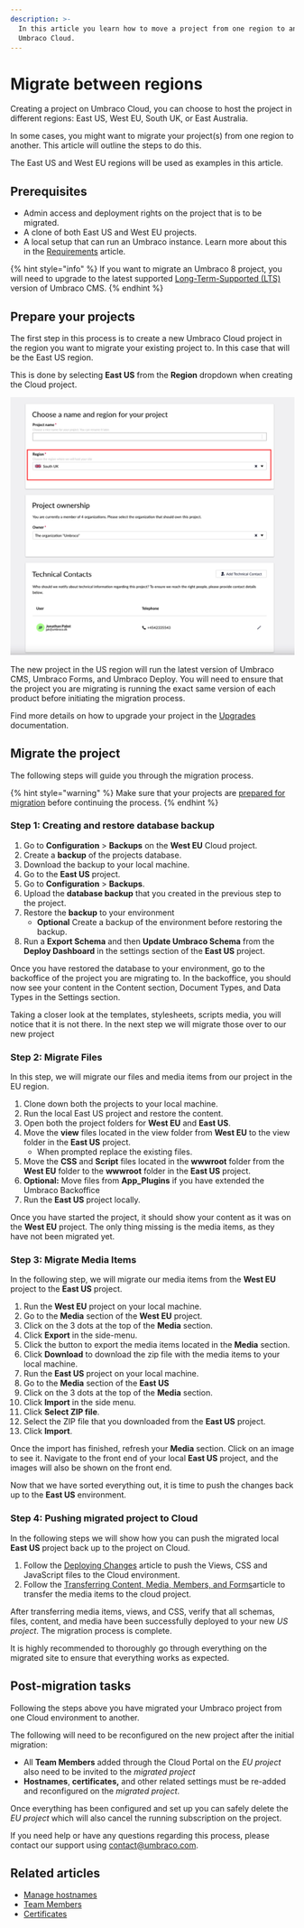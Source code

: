 ```yaml
---
description: >-
  In this article you learn how to move a project from one region to another on
  Umbraco Cloud.
---
```


# Migrate between regions

Creating a project on Umbraco Cloud, you can choose to host the project in different regions: East US, West EU, South UK, or East Australia.

In some cases, you might want to migrate your project(s) from one region to another. This article will outline the steps to do this.

The East US and West EU regions will be used as examples in this article.

## Prerequisites

* Admin access and deployment rights on the project that is to be migrated.
* A clone of both East US and West EU projects.
* A local setup that can run an Umbraco instance. Learn more about this in the [Requirements](https://docs.umbraco.com/umbraco-cms/fundamentals/setup/requirements) article.

{% hint style="info" %}
If you want to migrate an Umbraco 8 project, you will need to upgrade to the latest supported [Long-Term-Supported (LTS)](https://umbraco.com/products/knowledge-center/long-term-support-and-end-of-life/) version of Umbraco CMS.
{% endhint %}

## Prepare your projects

The first step in this process is to create a new Umbraco Cloud project in the region you want to migrate your existing project to. In this case that will be the East US region.

This is done by selecting **East US** from the **Region** dropdown when creating the Cloud project.

![Select the East US region](images/creationflow-chooseRegion.png)

The new project in the US region will run the latest version of Umbraco CMS, Umbraco Forms, and Umbraco Deploy. You will need to ensure that the project you are migrating is running the exact same version of each product before initiating the migration process.

Find more details on how to upgrade your project in the [Upgrades](../product-upgrades/) documentation.

## Migrate the project

The following steps will guide you through the migration process.

{% hint style="warning" %}
Make sure that your projects are [prepared for migration](migrate-between-regions.md#prepare-your-projects) before continuing the process.
{% endhint %}

### Step 1: Creating and restore database backup

1. Go to **Configuration** > **Backups** on the **West EU** Cloud project.
2. Create a **backup** of the projects database.
3. Download the backup to your local machine.
4. Go to the **East US** project.
5. Go to **Configuration** > **Backups**.
6. Upload the **database backup** that you created in the previous step to the project.
7. Restore the **backup** to your environment
   -  **Optional** Create a backup of the environment before restoring the backup.
8. Run a **Export Schema** and then **Update Umbraco Schema** from the **Deploy Dashboard** in the settings section of the **East US** project.

Once you have restored the database to your environment, go to the backoffice of the project you are migrating to. In the backoffice, you should now see your content in the Content section, Document Types, and Data Types in the Settings section.


Taking a closer look at the templates, stylesheets, scripts media, you will notice that it is not there. In the next step we will migrate those over to our new project


### Step 2: Migrate Files

In this step, we will migrate our files and media items from our project in the EU region. 

1. Clone down both the projects to your local machine.
2. Run the local East US project and restore the content.
3. Open both the project folders for **West EU** and **East US**.
4. Move the **view** files located in the view folder from **West EU** to the view folder in the **East US** project.
   - When prompted replace the existing files. 
5. Move the **CSS** and **Script** files located in the **wwwroot** folder from the **West EU** folder to the **wwwroot** folder in the **East US** project.
6. **Optional:** Move files from **App_Plugins** if you have extended the Umbraco Backoffice
7. Run the **East US** project locally.

Once you have started the project, it should show your content as it was on the **West EU** project. The only thing missing is the media items, as they have not been migrated yet.

### Step 3: Migrate Media Items

In the following step, we will migrate our media items from the **West EU** project to the **East US** project.

1. Run the **West EU** project on your local machine.
2. Go to the **Media** section of the **West EU** project.
3. Click on the 3 dots at the top of the **Media** section.
4. Click **Export** in the side-menu.
5. Click the button to export the media items located in the **Media** section.
6. Click **Download** to download the zip file with the media items to your local machine.
7. Run the **East US** project on your local machine.
8. Go to the **Media** section of the **East US**
9. Click on the 3 dots at the top of the **Media** section.
10. Click **Import** in the side menu.
11. Click **Select ZIP file**.
12. Select the ZIP file that you downloaded from the **East US** project.
13. Click **Import**.
  
Once the import has finished, refresh your **Media** section. Click on an image to see it. Navigate to the front end of your local **East US** project, and the images will also be shown on the front end.

Now that we have sorted everything out, it is time to push the changes back up to the **East US** environment.

### Step 4: Pushing migrated project to Cloud

In the following steps we will show how you can push the migrated local **East US** project back up to the project on Cloud.

1. Follow the [Deploying Changes](https://docs.umbraco.com/umbraco-cloud/deployments/local-to-cloud) article to push the Views, CSS and JavaScript files to the Cloud environment.
2. Follow the [Transferring Content, Media, Members, and Forms](https://docs.umbraco.com/umbraco-cloud/deployments/content-transfer#media-items)article to transfer the media items to the cloud project.
   
After transferring media items, views, and CSS, verify that all schemas, files, content, and media have been successfully deployed to your new _US project_. The migration process is complete.

It is highly recommended to thoroughly go through everything on the migrated site to ensure that everything works as expected.

## Post-migration tasks

Following the steps above you have migrated your Umbraco project from one Cloud environment to another.

The following will need to be reconfigured on the new project after the initial migration:

* All **Team Members** added through the Cloud Portal on the _EU project_ also need to be invited to the _migrated project_
* **Hostnames**, **certificates,** and other related settings must be re-added and reconfigured on the _migrated project_.

Once everything has been configured and set up you can safely delete the _EU project_ which will also cancel the running subscription on the project.

If you need help or have any questions regarding this process, please contact our support using [contact@umbraco.com](mailto:contact@umbraco.com).

## Related articles

* [Manage hostnames](../set-up/project-settings/manage-hostnames/)
* [Team Members](../set-up/project-settings/team-members/)
* [Certificates](../set-up/project-settings/manage-hostnames/security-certificates.md)
